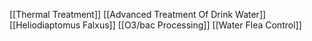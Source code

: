 [[Thermal Treatment]]
[[Advanced Treatment Of Drink Water]]
[[Heliodiaptomus Falxus]]
[[O3/bac Processing]]
[[Water Flea Control]]
